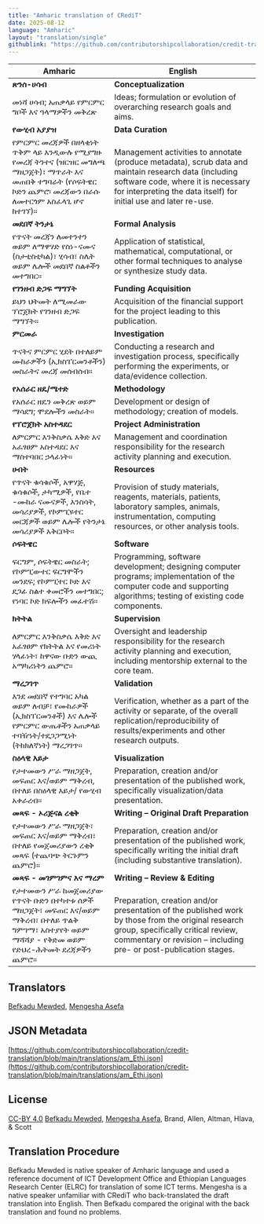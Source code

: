 ```yaml
---
title: "Amharic translation of CRediT"
date: 2025-08-12
language: "Amharic"
layout: "translation/single"
githublink: "https://github.com/contributorshipcollaboration/credit-translation/blob/main/translations/am_Ethi.json"
---
```


| Amharic | English |
| --- | --- |
| **ጽንሰ-ሀሳብ** | **Conceptualization** |
| መነሻ ሀሳብ; አጠቃላይ የምርምር ግቦች እና ዓላማዎችን መቅረጽ | Ideas; formulation or evolution of overarching research goals and aims. |
| **የውሂብ አያያዝ** | **Data Curation** |
| የምርምር መረጃዎች በዘላቂነት ጥቅም ላይ እንዲውሉ የሚያግዙ የመረጃ ትንተና   (ዝርዝር መግለጫ ማዘጋጀት)፣ ማጥራት እና  መጠበቅ ተግባራት (የሶፍትዌር ኮድን ጨምሮ፡ መረጃውን በራሱ ለመተርጎም አስፈላጊ ሆኖ ከተገኘ)። | Management activities to annotate (produce metadata), scrub data and maintain research data (including software code, where it is necessary for interpreting the data itself) for initial use and later re-use. |
| **መደበኛ ትንታኔ** | **Formal Analysis** |
| የጥናት መረጃን ለመተንተን ወይም ለማዋሃድ የስነ-ናሙና (ስታቲስቲካል)፣ ሂሳብ፣ ስሌት ወይም ሌሎች መደበኛ ስልቶችን መተግበር። | Application of statistical, mathematical, computational, or other formal techniques to analyse or synthesize study data. |
| **የገንዘብ ድጋፍ ማግኘት** | **Funding Acquisition** |
| ይህን ህትመት ለሚመራው ፕሮጀክት የገንዘብ ድጋፍ ማግኘት። | Acquisition of the financial support for the project leading to this publication. |
| **ምርመራ** | **Investigation** |
| ጥናትና ምርምር ሂደት በተለይም ሙከራዎችን (ኢክስፐርመንቶችን)  መስራትና መረጃ መሰብሰብ። | Conducting a research and investigation process, specifically performing the experiments, or data/evidence collection. |
| **የአሰራር ዘዴ/ሜተድ** | **Methodology** |
| የአሰራር ዘዴን መቅረጽ ወይም ማሳደግ; ሞደሎችን መስራት። | Development or design of methodology; creation of models. |
| **የፕሮጀክት አስተዳደር** | **Project Administration** |
| ለምርምር እንቅስቃሴ እቅድ እና አፈፃፀም አስተዳደር እና ማስተባበር ኃላፊነት። | Management and coordination responsibility for the research activity planning and execution. |
| **ሀብት** | **Resources** |
| የጥናት ቁሳቁሶች, አዋሃጅ, ቁሳቁሶች, ታካሚዎች, የቤተ -ሙከራ ናሙናዎች, እንስሳት, መሳሪያዎች, የኮምፒዩተር መርጃዎች ወይም ሌሎች የትንታኔ መሳሪያዎች አቅርቦት። | Provision of study materials, reagents, materials, patients, laboratory samples, animals, instrumentation, computing resources, or other analysis tools. |
| **ሶፍትዌር** | **Software** |
| ፍርግም, ሶፍትዌር መስራት; የኮምፒውተር ፍርግሞችን መንደፍ; የኮምፒተር ኮድ እና ደጋፊ ስልተ ቀመሮችን መተግበር; የነባር  ኮድ ክፍሎችን መፈተሽ። | Programming, software development; designing computer programs; implementation of the computer code and supporting algorithms; testing of existing code components. |
| **ክትትል** | **Supervision** |
| ለምርምር እንቅስቃሴ እቅድ እና አፈፃፀም የክትትል እና የመሪነት ሃላፊነት፣ ከዋናው ቡድን ውጪ አማካሪነትን ጨምሮ። | Oversight and leadership responsibility for the research activity planning and execution, including mentorship external to the core team. |
| **ማረጋገጥ** | **Validation** |
| እንደ መደበኛ የተግባር አካል ወይም ለብቻ፣ የሙከራዎች (ኢክስፐርመንቶች) እና ሌሎች የምርምር ውጤቶችን አጠቃላይ ተባዥነት/ተደጋጋሚነት (ትክክለኛነት) ማረጋገጥ። | Verification, whether as a part of the activity or separate, of the overall replication/reproducibility of results/experiments and other research outputs. |
| **ስዕላዊ እይታ** | **Visualization** |
| የታተመውን ሥራ ማዘጋጀት, መፍጠር እና/ወይም ማቅረብ, በተለይ በስዕላዊ እይታ/ የውሂብ አቀራረብ። | Preparation, creation and/or presentation of the published work, specifically visualization/data presentation. |
| **መጻፍ - ኦሪጅናል ረቂቅ** | **Writing – Original Draft Preparation** |
| የታተመውን ሥራ ማዘጋጀት፣ መፍጠር እና/ወይም ማቅረብ፣ በተለይ የመጀመሪያውን ረቂቅ መጻፍ (ተጨባጭ ትርጉምን ጨምሮ)። | Preparation, creation and/or presentation of the published work, specifically writing the initial draft (including substantive translation). |
| **መጻፍ - መገምገምና እና ማረም** | **Writing – Review & Editing** |
| የታተመውን ሥራ ከመጀመሪያው የጥናት ቡድን በተካተቱ ሰዎች ማዘጋጀት፣ መፍጠር እና/ወይም ማቅረብ፣ በተለይ ጥልቅ ግምገማ፣ አስተያየት ወይም ማሻሻያ - የቅድመ ወይም የድህረ-ሕትመት ደረጃዎችን ጨምሮ። | Preparation, creation and/or presentation of the published work by those from the original research group, specifically critical review, commentary or revision – including pre- or post-publication stages. |

## Translators

[Befkadu  Mewded](https://orcid.org/https://orcid.org/0000-0002-2853-8430), [Mengesha  Asefa](https://orcid.org/https://orcid.org/0000-0002-6868-6390)

## JSON Metadata

[https://github.com/contributorshipcollaboration/credit-translation/blob/main/translations/am_Ethi.json](https://github.com/contributorshipcollaboration/credit-translation/blob/main/translations/am_Ethi.json)

## License

[CC-BY 4.0](https://creativecommons.org/licenses/by/4.0/) [Befkadu  Mewded](https://orcid.org/https://orcid.org/0000-0002-2853-8430), [Mengesha  Asefa](https://orcid.org/https://orcid.org/0000-0002-6868-6390), Brand, Allen, Altman, Hlava, & Scott

## Translation Procedure

Befkadu Mewded is native speaker of Amharic language and used a reference document of ICT Development Office and Ethiopian Languages Research Center (ELRC) for translation of some ICT terms. Mengesha is a native speaker unfamiliar with CRediT who back-translated the draft translation into English. Then Befkadu compared the original with the back translation and found no problems.